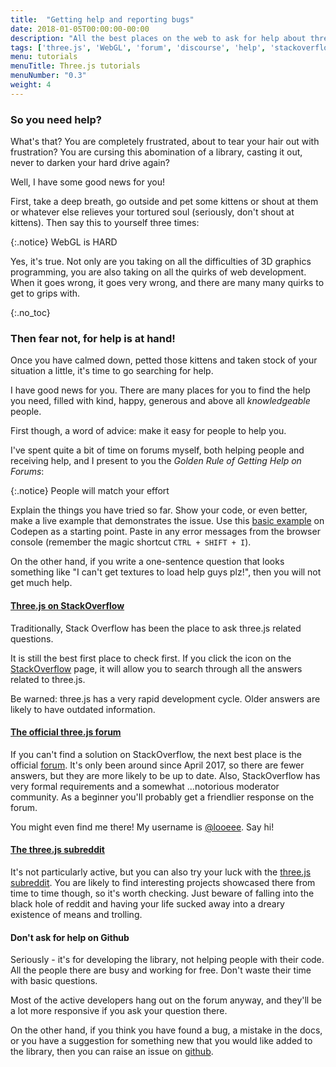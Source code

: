```yaml
---
title:  "Getting help and reporting bugs"
date: 2018-01-05T00:00:00-00:00
description: "All the best places on the web to ask for help about three.js, including the official forum, reddit and StackOverflow"
tags: ['three.js', 'WebGL', 'forum', 'discourse', 'help', 'stackoverflow', 'reddit', 'subreddit', 'github' ]
menu: tutorials
menuTitle: Three.js tutorials
menuNumber: "0.3"
weight: 4
---
```

### So you need help?

What's that? You are completely frustrated, about to tear your hair out with frustration? You are cursing this abomination of a library, casting it out, never to darken your hard drive again?

Well, I have some good news for you!

First, take a deep breath, go outside and pet some kittens or shout at them or whatever else relieves your tortured soul (seriously, don't shout at kittens). Then say this to yourself three times:

{:.notice}
WebGL is HARD

Yes, it's true. Not only are you taking on all the difficulties of 3D graphics programming, you are also taking on all the quirks of web development. When it goes wrong, it goes very wrong, and there are many many quirks to get to grips with.

{:.no_toc}
### Then fear not, for help is at hand!

Once you have calmed down, petted those kittens and taken stock of your situation a little, it's time to go searching for help.

I have good news for you.  There are many places for you to find the help you need, filled with kind, happy, generous and above all _knowledgeable_ people.

First though, a word of advice: make it easy for people to help you.

I've spent quite a bit of time on forums myself, both helping people and receiving help, and I present to you the _Golden Rule of Getting Help on Forums_:

{:.notice}
People will match your effort

Explain the things you have tried so far. Show your code, or even better, make a live example that demonstrates the issue. Use this [basic example](https://codepen.io/looeee/pen/aEBKYK) on Codepen as a starting point. Paste in any error messages from the browser console (remember the magic shortcut `CTRL + SHIFT + I`).

On the other hand, if you write a one-sentence question that looks something like "I can't get textures to load help guys plz!", then you will not get much help.

#### [Three.js on StackOverflow](https://stackoverflow.com/questions/tagged/three.js?sort=votes)

Traditionally, Stack Overflow has been the place to ask three.js related questions.

It is still the best first place to check first. If you click the <span class="fa fa-fw fa-search" aria-hidden="true"></span> icon on the [StackOverflow](https://stackoverflow.com/questions/tagged/three.js?sort=votes) page, it will allow you to search through all the answers related to three.js.

Be warned: three.js has a very rapid development cycle. Older answers are likely to have outdated information.

#### [The official three.js forum](https://discourse.threejs.org/)

If you can't find a solution on StackOverflow, the next best place is the official [forum](https://discourse.threejs.org/). It's only been around since April 2017, so there are fewer answers, but they are more likely to be up to date. Also, StackOverflow has very formal requirements and a somewhat ...notorious moderator community. As a beginner you'll probably get a friendlier response on the forum.

You might even find me there! My username is [@looeee](https://discourse.threejs.org/u/looeee/activity). Say hi!

#### [The three.js subreddit](https://www.reddit.com/r/threejs)

It's not particularly active, but you can also try your luck with the [three.js subreddit](https://www.reddit.com/r/threejs). You are likely to find interesting projects showcased there from time to time though, so it's worth checking. Just beware of falling into the black hole of reddit and having your life sucked away into a dreary existence of means and trolling.

#### Don't ask for help on Github

Seriously - it's for developing the library, not helping people with their code. All the people there are busy and working for free. Don't waste their time with basic questions.

Most of the active developers hang out on the forum anyway, and they'll be a lot more responsive if you ask your question there.

On the other hand, if you think you have found a bug, a mistake in the docs, or you have a suggestion for something new that you would like added to the library, then you can raise an issue on [github](https://github.com/mrdoob/three.js/issues).
